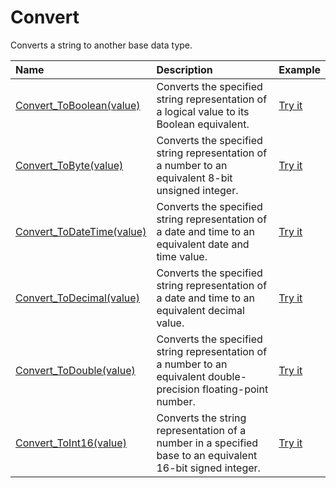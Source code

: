 # Convert

Converts a string to another base data type.

| Name | Description | Example |
| :--- | :---------- | :------ |
| [Convert_ToBoolean(value)](/convert-toboolean) | Converts the specified string representation of a logical value to its Boolean equivalent. | [Try it]()|
| [Convert_ToByte(value)](/convert-tobyte) | Converts the specified string representation of a number to an equivalent 8-bit unsigned integer. | [Try it]()|
| [Convert_ToDateTime(value)](/convert-todatetime) | Converts the specified string representation of a date and time to an equivalent date and time value. | [Try it]()|
| [Convert_ToDecimal(value)](/convert-todecimal) | Converts the specified string representation of a date and time to an equivalent decimal value. | [Try it]()|
| [Convert_ToDouble(value)](/convert-todouble) | Converts the specified string representation of a number to an equivalent double-precision floating-point number. | [Try it]()|
| [Convert_ToInt16(value)](/convert-toint16) | Converts the string representation of a number in a specified base to an equivalent 16-bit signed integer. | [Try it]()|
